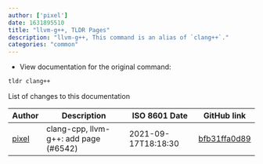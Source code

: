 ```yaml
---
author: ['pixel']
date: 1631895510
title: "llvm-g++, TLDR Pages"
description: "llvm-g++, This command is an alias of `clang++`."
categories: "common"
---
```

- View documentation for the original command:

```bash
tldr clang++
```
List of changes to this documentation


Author | Description | ISO 8601 Date | GitHub link
------|-----|-----|-----
[pixel](mailto:35269695+pixelcmtd@users.noreply.github.com) | clang-cpp, llvm-g++: add page (#6542) | 2021-09-17T18:18:30 | [bfb31ffa0d89](https://github.com/tldr-pages/tldr/commit/bfb31ffa0d894725273222a056221e427552e84b)

